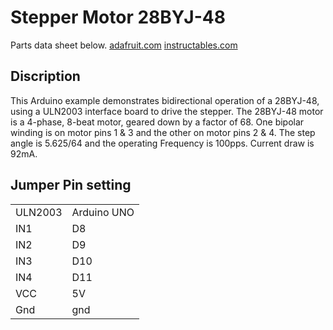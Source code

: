 # Stepper Motor 28BYJ-48

Parts data sheet below.
[adafruit.com](https://www.adafruit.com/product/858)
[instructables.com](http://www.instructables.com/id/BYJ48-Stepper-Motor/)

## Discription

This Arduino example demonstrates bidirectional operation of a 
28BYJ-48, using a ULN2003 interface board to drive the stepper.
The 28BYJ-48 motor is a 4-phase, 8-beat motor, geared down by
a factor of 68. One bipolar winding is on motor pins 1 & 3 and
the other on motor pins 2 & 4. The step angle is 5.625/64 and the 
operating Frequency is 100pps. Current draw is 92mA. 

## Jumper Pin setting

<table>
    <tr><td>ULN2003</td><td>Arduino UNO</td>  
    <tr><td>IN1</td><td>D8</td>  
    <tr><td>IN2</td><td>D9</td>  
    <tr><td>IN3</td><td>D10</td>  
    <tr><td>IN4</td><td>D11</td>  
    <tr><td>VCC</td><td>5V</td>  
    <tr><td>Gnd</td><td>gnd</td>  
</table>

